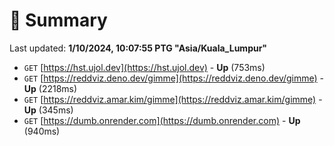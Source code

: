 # 📖 Summary
Last updated: **1/10/2024, 10:07:55 PTG "Asia/Kuala_Lumpur"**

- `GET` [https://hst.ujol.dev](https://hst.ujol.dev) - **Up** (753ms)
- `GET` [https://reddviz.deno.dev/gimme](https://reddviz.deno.dev/gimme) - **Up** (2218ms)
- `GET` [https://reddviz.amar.kim/gimme](https://reddviz.amar.kim/gimme) - **Up** (345ms)
- `GET` [https://dumb.onrender.com](https://dumb.onrender.com) - **Up** (940ms)
